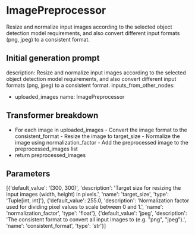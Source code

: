 
# ImagePreprocessor

Resize and normalize input images according to the selected object detection model requirements, and also convert different input formats (png, jpeg) to a consistent format.

## Initial generation prompt
description: Resize and normalize input images according to the selected object detection
  model requirements, and also convert different input formats (png, jpeg) to a consistent
  format.
inputs_from_other_nodes:
- uploaded_images
name: ImagePreprocessor


## Transformer breakdown
- For each image in uploaded_images - Convert the image format to the consistent_format - Resize the image to target_size - Normalize the image using normalization_factor - Add the preprocessed image to the preprocessed_images list
- return preprocessed_images

## Parameters
[{'default_value': '(300, 300)', 'description': 'Target size for resizing the input images (width, height) in pixels.', 'name': 'target_size', 'type': 'Tuple[int, int]'}, {'default_value': 255.0, 'description': 'Normalization factor used for dividing pixel values to scale between 0 and 1.', 'name': 'normalization_factor', 'type': 'float'}, {'default_value': 'jpeg', 'description': 'The consistent format to convert all input images to (e.g. "png", "jpeg").', 'name': 'consistent_format', 'type': 'str'}]

        